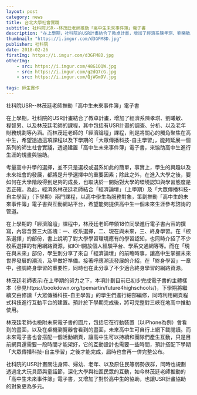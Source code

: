 ```yaml
---
layout: post
category: news
title: 台北大學社會實踐
subtitle: 社科院USR--林茂廷老師推動「高中生未來事件簿」電子書
description: "在上學期，社科院的USR計畫結合了教卓計畫，增加了經濟系陳孝琪、劉曦敏、程智男、以及林茂廷老師的課程，其中包括有USR計畫的調查、分析、以及老年財務規劃等內涵..."
thumbnail: "https://i.imgur.com/d3GFM8D.jpg"
publisher: 社科院
date: 2018-02-26
firstImg: https://i.imgur.com/d3GFM8D.jpg
otherImg:
    - src: https://i.imgur.com/48G1QQW.jpg
    - src: https://i.imgur.com/g2dQ7cG.jpg
    - src: https://i.imgur.com/QjWGm9V.jpg
    
tags: 師生實作
---
```


社科院USR--林茂廷老師推動「高中生未來事件簿」電子書

在上學期，社科院的USR計畫結合了教卓計畫，增加了經濟系陳孝琪、劉曦敏、程智男、以及林茂廷老師的課程，其中包括有USR計畫的調查、分析、以及老年財務規劃等內涵。而林茂廷老師的「經濟論壇」課程，則是將關心的觸角聚焦在高中生，希望透過這項課程以及下學期的「大眾傳播科技-自主學習」，能夠延展一個系列的師生社會實踐，透過建置「高中生未來事件簿」電子書，來協助高中生進行生涯的規畫與協助。

考量高中升學的選擇，並不只是選校或選系如此的簡單，事實上，學生的興趣以及未來社會的發展，都將是升學選擇中的重要因素；除此之外，在進入大學之後，要如何在大學階段得到足夠的成長，也取決於一開始對大學的環境認知與學習態度是否正確。為此，經濟系林茂廷老師結合「經濟論壇」（上學期）及「大眾傳播科技-自主學習」（下學期）兩門課程，以高中學生為服務對象，策劃推動「高中生的未來事件簿」電子書與互動網站平台，希望能夠提供高中生一個未來生涯參考諮詢的管道。

在上學期的「經濟論壇」課程中，林茂廷老師帶領18位同學進行電子書內容的撰寫，內容含蓋三大區塊：一、校系選擇，二、現在與未來，三、終身學習。在「校系選擇」的部份，書上說明了對大學學習環境應有的學習認知，也同時介紹了不少校系選擇的有用網路資源，如IOH開放個人經驗平台、學系交通網等等。而在「現在與未來」部份，學生則分享了來自「經濟論壇」的前瞻時事，讓高中生掌握未來世界發展的潮流，及早做好準備。接著呼應潮流發展的介紹，在「終身學習」一章中，強調終身學習的重要性，同時也在此分享了不少適合終身學習的網路資源。

林茂廷老師表示:在上學期的努力之下，本項計劃目前已初步完成電子書的主體樣本（參見https://bookdown.org/tpemartin/future4highschools/)，下學期將繼續交由修讀「大眾傳播科技-自主學習」的學生們進行細部編修，同時利用網頁程式科技進行互動平台的建置。預計於下學期完成後，將可完整對三峽在地高中推動使用。

林茂廷老師也檢附未來電子書的圖片，包括它在行動裝置（以iPhone為例）會看到的畫面，以及在桌機瀏覽器會看到的畫面，未來高中生可自行上網下載閱讀。而未來電子書也會搭配一個活動網頁，讓高中生可以持續和團隊們產生互動，只是目前網頁還需要一段時間才能架好，它的互動設計也需要一些時間，預計搭配下學期「大眾傳播科技-自主學習」之後才能完成，屆時也會再一併完整公布。

社科院的USR計畫關注身障、婦幼、老年、以及原住民等弱勢族群，同時也規劃透過北大玩具節與童話節，深化大學與社區民眾的互動，如今林茂廷老師推動的「高中生未來事件簿」電子書，又增加了對於高中生的協助，也讓USR計畫協助的對象更為多元。